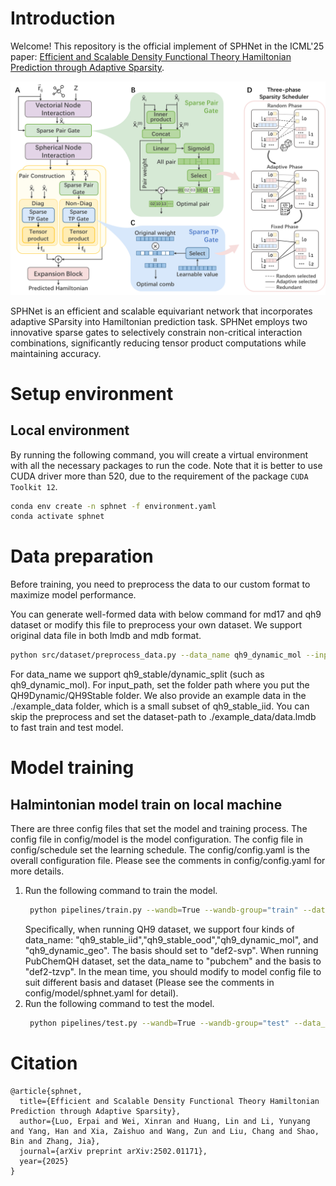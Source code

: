 # Introduction
Welcome! This repository is the official implement of SPHNet in the ICML'25 paper: [Efficient and Scalable Density Functional Theory Hamiltonian Prediction through Adaptive Sparsity](https://arxiv.org/abs/2502.01171). 

![](SPHNet.png)

SPHNet is an efficient and scalable equivariant network that incorporates adaptive SParsity into Hamiltonian prediction task. SPHNet employs two innovative sparse gates to selectively constrain non-critical interaction combinations, significantly reducing tensor product computations while maintaining accuracy. 


# Setup environment
## Local environment
By running the following command, you will create a virtual environment with all the necessary packages to run the code.
Note that it is better to use CUDA driver more than 520, due to the requirement of the package `CUDA Toolkit 12`.
```bash
conda env create -n sphnet -f environment.yaml
conda activate sphnet
```

# Data preparation
Before training, you need to preprocess the data to our custom format to maximize model performance. 

You can generate well-formed data with below command for md17 and qh9 dataset or modify this file to preprocess your own dataset. We support original data file in both lmdb and mdb format. 
    
```bash
python src/dataset/preprocess_data.py --data_name qh9_dynamic_mol --input_path /path/to/original/QH9Dynamic --output_path /path/to/preprocessed/qh9/dynamic/data.mdb
```

For data_name we support qh9_stable/dynamic_split (such as qh9_dynamic_mol). For input_path, set the folder path where you put the QH9Dynamic/QH9Stable folder. We also provide an example data in the ./example_data folder, which is a small subset of qh9_stable_iid. You can skip the preprocess and set the dataset-path to ./example_data/data.lmdb to fast train and test model.

# Model training
## Halmintonian model train on local machine
There are three config files that set the model and training process. The config file in config/model is the model configuration. The config file in config/schedule set the learning schedule. The config/config.yaml is the overall configuration file. Please see the comments in config/config.yaml for more details.
1. Run the following command to train the model.
    ```bash
     python pipelines/train.py --wandb=True --wandb-group="train" --data_name="qh9_stable_iid" --basis="def2-svp" --dataset-path="/path/to/your/data.mdb" \
    ```
    Specifically, when running QH9 dataset, we support four kinds of data_name: "qh9_stable_iid","qh9_stable_ood","qh9_dynamic_mol", and "qh9_dynamic_geo". The basis should set to "def2-svp". When running PubChemQH dataset, set the data_name to "pubchem" and the basis to "def2-tzvp". In the mean time, you should modify to model config file to suit different basis and dataset (Please see the comments in config/model/sphnet.yaml for detail).
2. Run the following command to test the model.
    ```bash
     python pipelines/test.py --wandb=True --wandb-group="test" --data_name="qh9_stable_iid" --basis="def2-svp" --dataset-path="/path/to/your/data.mdb" \
    ```


# Citation

```
@article{sphnet,
  title={Efficient and Scalable Density Functional Theory Hamiltonian Prediction through Adaptive Sparsity},
  author={Luo, Erpai and Wei, Xinran and Huang, Lin and Li, Yunyang and Yang, Han and Xia, Zaishuo and Wang, Zun and Liu, Chang and Shao, Bin and Zhang, Jia},
  journal={arXiv preprint arXiv:2502.01171},
  year={2025}
}
```